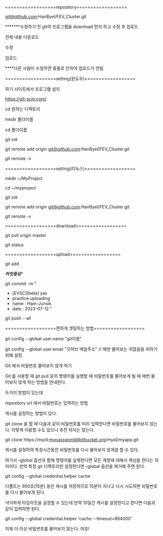 ==================repository==================

git@github.com:HanByel/FEV_Cluster.git

*******수정하기 전 git의 프로그램을 download 먼저 하고 수정 후 업로드

전체 내용 다운로드

수정

업로드

****다른 사람이 수정하면 충돌로 인하여 업로드가 안됨

==================setting(윈도우)==================

하기 사이트에서 프로그램 설치

https://git-scm.com/

cd 원하는 디렉토리

mkdir 폴더이름

cd 폴더이름

git init

git remote add origin git@github.com:HanByel/FEV_Cluster.git

git remote -v

==================setting(리눅스)==================

mkdir ~/MyProject

cd ~/myproject

git init

git remote add origin git@github.com:HanByel/FEV_Cluster.git

git remote -v

==================download==================

git pull origin master

git status

==================upload==================

git add .

*********커밋중요**********

git commit -m "
- [EVSC][beta] yas
- practice uploading
- name : Ham-Junsik
- date : 2023-07-12
"

git push --all

==================편하게 셋팅하는 방법==================

git config --global user.name "git이름"

git config --global user.email "깃허브 메일주소" // 매번 물어보는 귀찮음을 피하기 위해 설정.

Git 에서 비밀번호 물어보지 않게 하기

Git 를 사용할 때 git pull 등의 명령어를 실행할 때 비밀번호를 물어보게 될 때 매번 물어보지 않게 하는 방법을 안내한다.

두가지 방법이 있는데

repository url 에서 비밀번호는 입력하는 방법

캐시를 설정하는 방법이 있다.

git clone 을 할 때 다음과 같이 비밀번호를 미리 입력한다면 비밀번호를 물어보지 않는다. 이렇게 이용할 수도 있으나 추천 하지는 않는다.

git clone https://myid:mypassword@bitbucket.org/myid/myapp.git

캐시를 설정하여 특정시간동안 비밀번호를 다시 물어보지 않게끔 할 수 있다.

여기서 –global 옵션과 함께 명령어를 실행한다면 모든 계정에 대해서 캐싱을 한다는 의미이다. 만약 특정 git 디렉토리만 설정한다면 –global 옵션을 제거해 주면 된다.

git config --global credential.helper cache

디폴트는 900초(15분) 동안 캐시를 저장하므로 15분이 지나고 다시 시도하면 비밀번호를 다시 물어보게 된다.

넉넉하게 타임아웃을 설정할 수 있는데 만약 10일간 캐시를 설정한다고 한다면 다음과 같이 입력하면 된다.

git config --global credential.helper 'cache --timeout=864000'

이제 더 이상 비밀번호를 물어보지 않는다. 야호!
